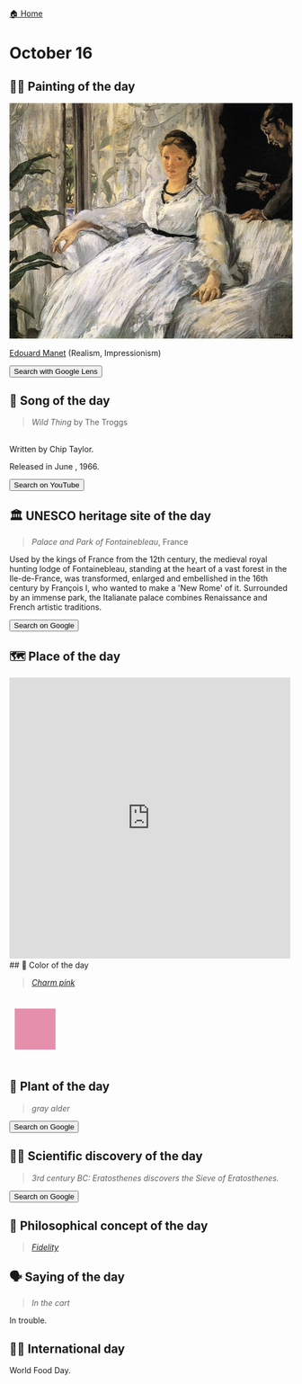 
[🏠 Home](../../index.md)

# October 16

## 🧑‍🎨 Painting of the day

<img width="600" src="../img/Edouard_Manet_1.jpg">

[Edouard Manet](http://en.wikipedia.org/wiki/Édouard_Manet) (Realism, Impressionism)

<button class="btn btn-success"
onclick=" window.open('https://lens.google.com/uploadbyurl?url=https://iretes.github.io/one-a-day/data/img/Edouard_Manet_1.jpg','_blank')">
Search with Google Lens
</button>

## 🎼 Song of the day

> *Wild Thing*
by The Troggs

<br />Written by Chip Taylor.

Released in June , 1966.

<button class="btn btn-success"
onclick=" window.open('http://www.youtube.com/search?q=Wild Thing by The Troggs','_blank')">
Search on YouTube
</button>

## 🏛️ UNESCO heritage site of the day

> *Palace and Park of Fontainebleau*, France

<p>Used by the kings of France from the 12th century, the medieval royal hunting lodge of Fontainebleau, standing at the heart of a vast forest in the Ile-de-France, was transformed, enlarged and embellished in the 16th century by François I, who wanted to make a 'New Rome' of it. Surrounded by an immense park, the Italianate palace combines Renaissance and French artistic traditions.</p>

<button class="btn btn-success"
onclick=" window.open('http://www.google.com/search?q=Palace and Park of Fontainebleau','_blank')">
Search on Google
</button>

## 🗺️ Place of the day

<iframe
src="https://www.mapcrunch.com"
name="mapcrunch"
width="500"
height="500"
allowTransparency="true"
scrolling="no"
frameborder="0"
>
</iframe>
## 🎨 Color of the day

> *[Charm pink](https://en.wikipedia.org/wiki/Shades_of_pink#Charm_pink)*

<div style="color:#E68FAC; font-size: 100px;">&#9632;</div>

## 🌿 Plant of the day

> *gray alder*

<button class="btn btn-success"
onclick=" window.open('http://www.google.com/search?q=gray alder','_blank')">
Search on Google
</button>

## 🧑‍🔬 Scientific discovery of the day

> *3rd century BC: Eratosthenes discovers the Sieve of Eratosthenes.*

<button class="btn btn-success"
onclick=" window.open('http://www.google.com/search?q=3rd century BC: Eratosthenes discovers the Sieve of Eratosthenes.','_blank')">
Search on Google
</button>

## 💭 Philosophical concept of the day

> *[Fidelity](https://en.wikipedia.org/wiki/Fidelity)*

## 🗣️ Saying of the day

> *In the cart*

In trouble.

## 🏳️‍🌈 International day

World Food Day.